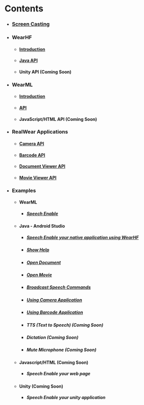 # Contents 
  - ### [Screen Casting](https://github.com/realwear/Developer-Examples/wiki/Screen-Casting)
  - ### WearHF
    - #### [Introduction](https://github.com/realwear/Developer-Examples/wiki/WearHF-Introduction)
    - #### [Java API](https://github.com/realwear/Developer-Examples/wiki/WearHF:-API)
    - #### Unity API (Coming Soon)
  - ### WearML
    - #### [Introduction](https://github.com/realwear/Developer-Examples/wiki/WearML:-Introduction)
    - #### [API](https://github.com/realwear/Developer-Examples/wiki/WearML-API)
    - #### JavaScript/HTML API (Coming Soon)
  - ### RealWear Applications
    - #### [Camera API](https://github.com/realwear/Developer-Examples/wiki/Camera-API)
    - #### [Barcode API](https://github.com/realwear/Developer-Examples/wiki/Barcode-API)
    - #### [Document Viewer API](https://github.com/realwear/Developer-Examples/wiki/Document-Viewer-API)
    - #### [Movie Viewer API](https://github.com/realwear/Developer-Examples/wiki/Movie-Player-API)
  - ### Examples
       - #### WearML
            - ##### [Speech Enable](https://github.com/realwear/Developer-Examples/wiki/WearML-Example)
       - #### Java - Android Studio
            - ##### [Speech Enable your native application using WearHF](https://github.com/realwear/Developer-Examples/wiki/WearHF:-Embedded-Speech-Commands)
            - ##### [Show Help](https://github.com/realwear/Developer-Examples/tree/master/ShowHelpExample)
            - ##### [Open Document](https://github.com/realwear/Developer-Examples/tree/master/ViewDocumentExample)
            - ##### [Open Movie](https://github.com/realwear/Developer-Examples/tree/master/ViewVideoExample)
            - ##### [Broadcast Speech Commands](https://github.com/realwear/Developer-Examples/tree/master/BroadcastSpeechExample)
            - ##### [Using Camera Application](https://github.com/realwear/Developer-Examples/tree/master/Camera%20Example)
            - ##### [Using Barcode Application](https://github.com/realwear/Developer-Examples/tree/master/Barcode%20Example)
            - ##### TTS (Text to Speech) (Coming Soon)
            - ##### Dictation (Coming Soon)
            - ##### Mute Microphone (Coming Soon)
       - #### Javascript/HTML (Coming Soon)
            - ##### Speech Enable your web page
       - #### Unity (Coming Soon)
            - ##### Speech Enable your unity application
